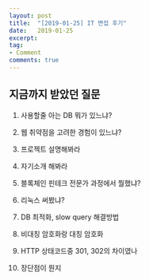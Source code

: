 ```yaml
---
layout: post
title:  "[2019-01-25] IT 면접 후기"
date:   2019-01-25
excerpt: 
tag:
- Comment
comments: true
---
```


## 지금까지 받았던 질문

1. 사용할줄 아는 DB 뭐가 있느냐?

2. 웹 취약점을 고려한 경험이 있느냐?

3. 프로젝트 설명해봐라

4. 자기소개 해봐라

5. 블록체인 핀테크 전문가 과정에서 뭘했냐?

6. 리눅스 써봤냐?

7. DB 최적화, slow query 해결방법

8. 비대칭 암호화랑 대칭 암호화

9. HTTP 상태코드중 301, 302의 차이였나

10. 장단점이 뭔지



